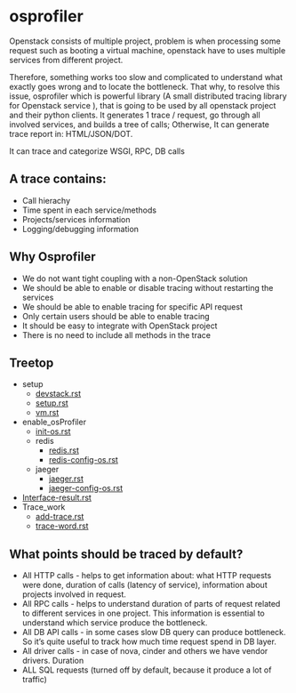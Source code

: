 # osprofiler

Openstack consists of multiple project, problem is when processing some request such as booting a virtual machine, openstack have to uses multiple services from different project. 

Therefore, something works too slow and complicated to understand what exactly goes wrong and to locate the bottleneck. That why, to resolve this issue, osprofiler which is powerful library (A small distributed tracing library for Openstack service
), that is going to be used by all openstack project and their python clients. It generates 1 trace / request, go through all involved services, and builds a tree of calls; Otherwise, It can generate trace report in: HTML/JSON/DOT.

It can trace and categorize WSGI, RPC, DB calls

## A trace contains:

* Call hierachy
* Time spent in each service/methods
* Projects/services information
* Logging/debugging information


## Why Osprofiler

* We do not want tight coupling with a non-OpenStack solution
* We should be able to enable or disable tracing without restarting the services
* We should be able to enable tracing for specific API request
* Only certain users should be able to enable tracing
* It should be easy to integrate with OpenStack project
* There is no need to include all methods in the trace

## Treetop

* setup
  * [devstack.rst](/setup/devstack.rst)
  * [setup.rst](/setup/setup.rst)
  * [vm.rst](/setup/vm.rst) 
* enable_osProfiler
  * [init-os.rst](/enable_osProfiler/init-os.rst)
  * redis
    * [redis.rst](/enable_osProfiler/redis/redis.rst)
    * [redis-config-os.rst](/enable_osProfiler/redis/redis-config-os.rst)
  * jaeger
    * [jaeger.rst](/enable_osProfiler/jaeger/jaeger.rst)
    * [jaeger-config-os.rst](/enable_osProfiler/jaeger/jaeger-config-os.rst)
* [Interface-result.rst](/interface-result.rst)
* Trace_work
  * [add-trace.rst](/trace_work/add-trace.rst)
  * [trace-word.rst](/trace_work/trace-work.rst)
    


## What points should be traced by default?

* All HTTP calls - helps to get information about: what HTTP requests were done, duration of calls (latency of service), information about projects involved in request.
* All RPC calls - helps to understand duration of parts of request related to different services in one project. This information is essential to understand which service produce the bottleneck.
* All DB API calls - in some cases slow DB query can produce bottleneck. So it’s quite useful to track how much time request spend in DB layer.
* All driver calls - in case of nova, cinder and others we have vendor drivers. Duration
* ALL SQL requests (turned off by default, because it produce a lot of traffic)
